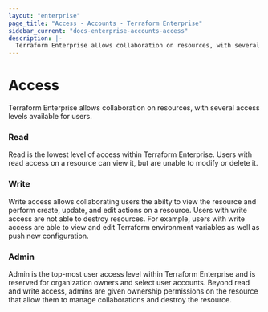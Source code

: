 ```yaml
---
layout: "enterprise"
page_title: "Access - Accounts - Terraform Enterprise"
sidebar_current: "docs-enterprise-accounts-access"
description: |-
  Terraform Enterprise allows collaboration on resources, with several levels of access.
---
```


# Access

Terraform Enterprise allows collaboration on resources, with several access levels available for users.

### Read

Read is the lowest level of access within Terraform Enterprise. Users with read access on a resource can view it, but are unable to modify or delete it.

### Write

Write access allows collaborating users the abilty to view the resource and perform create, update, and edit actions on a resource. Users with write access are not able to destroy resources. For example, users with write access are able to view and edit Terraform environment variables as well as push new configuration.

### Admin

Admin is the top-most user access level within Terraform Enterprise and is reserved for organization owners and select user accounts. Beyond read and write access, admins are given ownership permissions on the resource that allow them to manage collaborations and destroy the resource.
